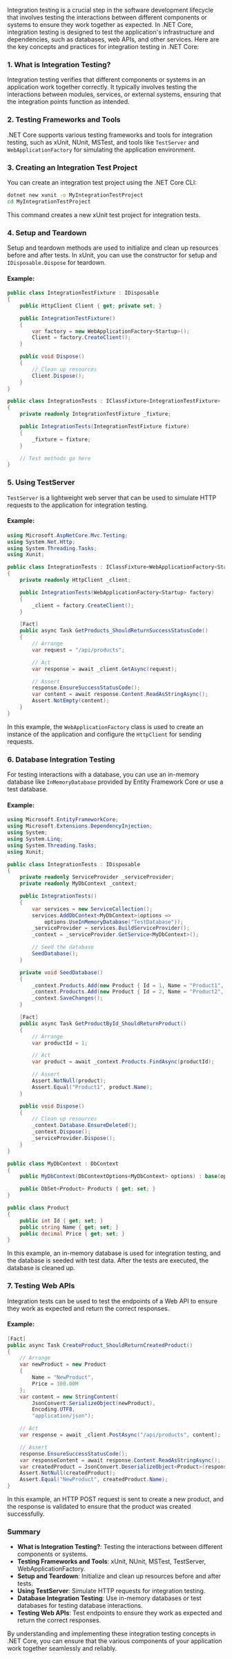 Integration testing is a crucial step in the software development lifecycle that involves testing the interactions between different components or systems to ensure they work together as expected. In .NET Core, integration testing is designed to test the application's infrastructure and dependencies, such as databases, web APIs, and other services. Here are the key concepts and practices for integration testing in .NET Core:

### 1. **What is Integration Testing?**

Integration testing verifies that different components or systems in an application work together correctly. It typically involves testing the interactions between modules, services, or external systems, ensuring that the integration points function as intended.

### 2. **Testing Frameworks and Tools**

.NET Core supports various testing frameworks and tools for integration testing, such as xUnit, NUnit, MSTest, and tools like `TestServer` and `WebApplicationFactory` for simulating the application environment.

### 3. **Creating an Integration Test Project**

You can create an integration test project using the .NET Core CLI:

```bash
dotnet new xunit -o MyIntegrationTestProject
cd MyIntegrationTestProject
```

This command creates a new xUnit test project for integration tests.

### 4. **Setup and Teardown**

Setup and teardown methods are used to initialize and clean up resources before and after tests. In xUnit, you can use the constructor for setup and `IDisposable.Dispose` for teardown.

#### Example:

```csharp
public class IntegrationTestFixture : IDisposable
{
    public HttpClient Client { get; private set; }

    public IntegrationTestFixture()
    {
        var factory = new WebApplicationFactory<Startup>();
        Client = factory.CreateClient();
    }

    public void Dispose()
    {
        // Clean up resources
        Client.Dispose();
    }
}

public class IntegrationTests : IClassFixture<IntegrationTestFixture>
{
    private readonly IntegrationTestFixture _fixture;

    public IntegrationTests(IntegrationTestFixture fixture)
    {
        _fixture = fixture;
    }

    // Test methods go here
}
```

### 5. **Using TestServer**

`TestServer` is a lightweight web server that can be used to simulate HTTP requests to the application for integration testing.

#### Example:

```csharp
using Microsoft.AspNetCore.Mvc.Testing;
using System.Net.Http;
using System.Threading.Tasks;
using Xunit;

public class IntegrationTests : IClassFixture<WebApplicationFactory<Startup>>
{
    private readonly HttpClient _client;

    public IntegrationTests(WebApplicationFactory<Startup> factory)
    {
        _client = factory.CreateClient();
    }

    [Fact]
    public async Task GetProducts_ShouldReturnSuccessStatusCode()
    {
        // Arrange
        var request = "/api/products";

        // Act
        var response = await _client.GetAsync(request);

        // Assert
        response.EnsureSuccessStatusCode();
        var content = await response.Content.ReadAsStringAsync();
        Assert.NotEmpty(content);
    }
}
```

In this example, the `WebApplicationFactory` class is used to create an instance of the application and configure the `HttpClient` for sending requests.

### 6. **Database Integration Testing**

For testing interactions with a database, you can use an in-memory database like `InMemoryDatabase` provided by Entity Framework Core or use a test database.

#### Example:

```csharp
using Microsoft.EntityFrameworkCore;
using Microsoft.Extensions.DependencyInjection;
using System;
using System.Linq;
using System.Threading.Tasks;
using Xunit;

public class IntegrationTests : IDisposable
{
    private readonly ServiceProvider _serviceProvider;
    private readonly MyDbContext _context;

    public IntegrationTests()
    {
        var services = new ServiceCollection();
        services.AddDbContext<MyDbContext>(options =>
            options.UseInMemoryDatabase("TestDatabase"));
        _serviceProvider = services.BuildServiceProvider();
        _context = _serviceProvider.GetService<MyDbContext>();

        // Seed the database
        SeedDatabase();
    }

    private void SeedDatabase()
    {
        _context.Products.Add(new Product { Id = 1, Name = "Product1", Price = 100.00M });
        _context.Products.Add(new Product { Id = 2, Name = "Product2", Price = 200.00M });
        _context.SaveChanges();
    }

    [Fact]
    public async Task GetProductById_ShouldReturnProduct()
    {
        // Arrange
        var productId = 1;

        // Act
        var product = await _context.Products.FindAsync(productId);

        // Assert
        Assert.NotNull(product);
        Assert.Equal("Product1", product.Name);
    }

    public void Dispose()
    {
        // Clean up resources
        _context.Database.EnsureDeleted();
        _context.Dispose();
        _serviceProvider.Dispose();
    }
}

public class MyDbContext : DbContext
{
    public MyDbContext(DbContextOptions<MyDbContext> options) : base(options) { }

    public DbSet<Product> Products { get; set; }
}

public class Product
{
    public int Id { get; set; }
    public string Name { get; set; }
    public decimal Price { get; set; }
}
```

In this example, an in-memory database is used for integration testing, and the database is seeded with test data. After the tests are executed, the database is cleaned up.

### 7. **Testing Web APIs**

Integration tests can be used to test the endpoints of a Web API to ensure they work as expected and return the correct responses.

#### Example:

```csharp
[Fact]
public async Task CreateProduct_ShouldReturnCreatedProduct()
{
    // Arrange
    var newProduct = new Product
    {
        Name = "NewProduct",
        Price = 300.00M
    };
    var content = new StringContent(
        JsonConvert.SerializeObject(newProduct),
        Encoding.UTF8,
        "application/json");

    // Act
    var response = await _client.PostAsync("/api/products", content);

    // Assert
    response.EnsureSuccessStatusCode();
    var responseContent = await response.Content.ReadAsStringAsync();
    var createdProduct = JsonConvert.DeserializeObject<Product>(responseContent);
    Assert.NotNull(createdProduct);
    Assert.Equal("NewProduct", createdProduct.Name);
}
```

In this example, an HTTP POST request is sent to create a new product, and the response is validated to ensure that the product was created successfully.

### Summary

- **What is Integration Testing?**: Testing the interactions between different components or systems.
- **Testing Frameworks and Tools**: xUnit, NUnit, MSTest, TestServer, WebApplicationFactory.
- **Setup and Teardown**: Initialize and clean up resources before and after tests.
- **Using TestServer**: Simulate HTTP requests for integration testing.
- **Database Integration Testing**: Use in-memory databases or test databases for testing database interactions.
- **Testing Web APIs**: Test endpoints to ensure they work as expected and return the correct responses.

By understanding and implementing these integration testing concepts in .NET Core, you can ensure that the various components of your application work together seamlessly and reliably.

